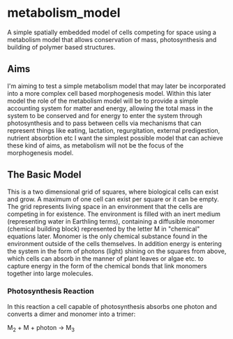 # metabolism_model
A simple spatially embedded model of cells competing for space using a metabolism model that allows conservation of mass, photosynthesis and building of polymer based structures.

## Aims
I'm aiming to test a simple metabolism model that may later be incorporated into a more complex cell based morphogenesis model. Within this later model the role of the metabolism model will be to provide a simple accounting system for matter and energy, allowing the total mass in the system to be conserved and for energy to enter the system through photosynthesis and to pass between cells via mechanisms that can represent things like eating, lactation, regurgitation, external predigestion, nutrient absorbtion etc I want the simplest possible model that can achieve these kind of aims, as metabolism will not be the focus of the morphogenesis model.

## The Basic Model
This is a two dimensional grid of squares, where biological cells can exist and grow. A maximum of one cell can exist per square or it can be empty. The grid represents living space in an environment that the cells are competing in for existence. The environment is filled with an inert medium (representing water in Earthling terms), containing a diffusible monomer (chemical building block) represented by the letter M in "chemical" equations later. Monomer is the only chemical substance found in the environment outside of the cells themselves. In addition energy is entering the system in the form of photons (light) shining on the squares from above, which cells can absorb in the manner of plant leaves or algae etc. to capture energy in the form of the chemical bonds that link monomers together into large molecules.

### Photosynthesis Reaction
In this reaction a cell capable of photosynthesis absorbs one photon and converts a dimer and monomer into a trimer:

 M<sub>2</sub> + M + photon &rarr; M<sub>3</sub>